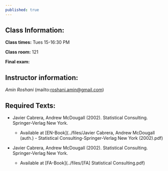 ```yaml
---
published: true
---
```


## Class Information:

**Class times:** Tues 15-16:30 PM

**Class room:** 121

**Final exam:**

## Instructor information:

_Amin Roshani_ (mailto:roshani.amin@gmail.com)

## Required Texts:

* Javier Cabrera, Andrew McDougall (2002). Statistical Consulting. Springer-Verlag New York.
  + Available at [EN-Book](../files/Javier Cabrera, Andrew McDougall (auth.) - Statistical Consulting-Springer-Verlag New York (2002).pdf)

* Javier Cabrera, Andrew McDougall (2002). Statistical Consulting. Springer-Verlag New York.
  + Available at [FA-Book](../files/[FA] Statistical Consulting.pdf)

